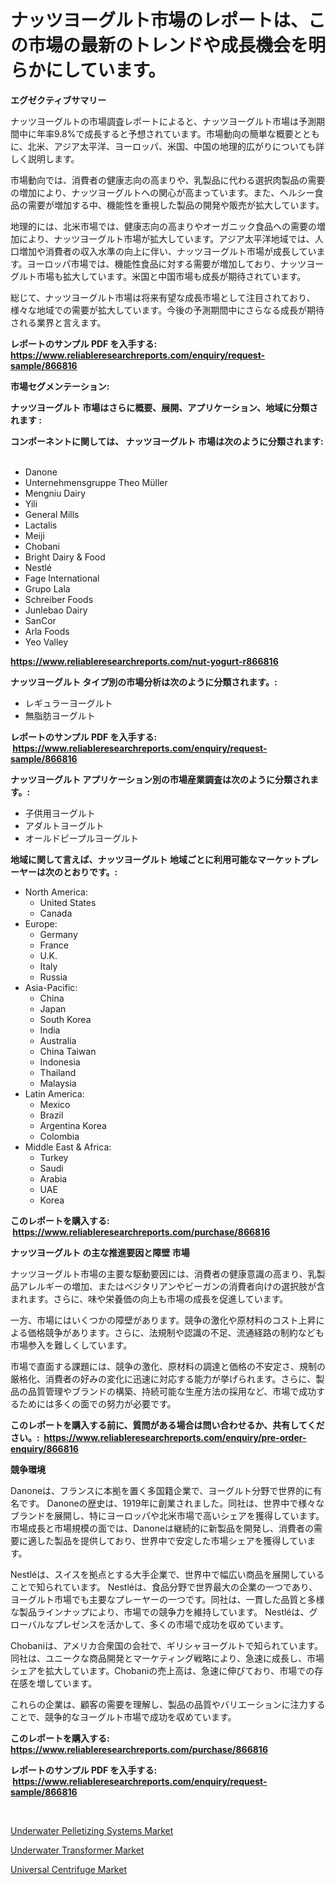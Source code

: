 <p><h1>ナッツヨーグルト市場のレポートは、この市場の最新のトレンドや成長機会を明らかにしています。</h1></p><p><strong>エグゼクティブサマリー</strong></p>
<p><p>ナッツヨーグルトの市場調査レポートによると、ナッツヨーグルト市場は予測期間中に年率9.8%で成長すると予想されています。市場動向の簡単な概要とともに、北米、アジア太平洋、ヨーロッパ、米国、中国の地理的広がりについても詳しく説明します。</p><p>市場動向では、消費者の健康志向の高まりや、乳製品に代わる選択肉製品の需要の増加により、ナッツヨーグルトへの関心が高まっています。また、ヘルシー食品の需要が増加する中、機能性を重視した製品の開発や販売が拡大しています。</p><p>地理的には、北米市場では、健康志向の高まりやオーガニック食品への需要の増加により、ナッツヨーグルト市場が拡大しています。アジア太平洋地域では、人口増加や消費者の収入水準の向上に伴い、ナッツヨーグルト市場が成長しています。ヨーロッパ市場では、機能性食品に対する需要が増加しており、ナッツヨーグルト市場も拡大しています。米国と中国市場も成長が期待されています。</p><p>総じて、ナッツヨーグルト市場は将来有望な成長市場として注目されており、様々な地域での需要が拡大しています。今後の予測期間中にさらなる成長が期待される業界と言えます。</p></p>
<p><strong>レポートのサンプル PDF を入手する: <a href="https://www.reliableresearchreports.com/enquiry/request-sample/866816">https://www.reliableresearchreports.com/enquiry/request-sample/866816</a></strong></p>
<p><strong>市場セグメンテーション:</strong></p>
<p><strong> ナッツヨーグルト 市場はさらに概要、展開、アプリケーション、地域に分類されます :</strong></p>
<p><strong>コンポーネントに関しては、 ナッツヨーグルト 市場は次のように分類されます: &nbsp;</strong></p>
<p><ul><li>Danone</li><li>Unternehmensgruppe Theo Müller</li><li>Mengniu Dairy</li><li>Yili</li><li>General Mills</li><li>Lactalis</li><li>Meiji</li><li>Chobani</li><li>Bright Dairy & Food</li><li>Nestlé</li><li>Fage International</li><li>Grupo Lala</li><li>Schreiber Foods</li><li>Junlebao Dairy</li><li>SanCor</li><li>Arla Foods</li><li>Yeo Valley</li></ul></p>
<p><strong><a href="https://www.reliableresearchreports.com/nut-yogurt-r866816">https://www.reliableresearchreports.com/nut-yogurt-r866816</a></strong></p>
<p><strong> ナッツヨーグルト タイプ別の市場分析は次のように分類されます。:</strong></p>
<p><ul><li>レギュラーヨーグルト</li><li>無脂肪ヨーグルト</li></ul></p>
<p><strong>レポートのサンプル PDF を入手する: &nbsp;<a href="https://www.reliableresearchreports.com/enquiry/request-sample/866816">https://www.reliableresearchreports.com/enquiry/request-sample/866816</a></strong></p>
<p><strong> ナッツヨーグルト アプリケーション別の市場産業調査は次のように分類されます。:</strong></p>
<p><ul><li>子供用ヨーグルト</li><li>アダルトヨーグルト</li><li>オールドピープルヨーグルト</li></ul></p>
<p><strong>地域に関して言えば、ナッツヨーグルト 地域ごとに利用可能なマーケットプレーヤーは次のとおりです。:</strong></p>
<p><ul>
    <li>
        North America:
        <ul>
            <li>United States</li>
            <li>Canada</li>
        </ul>
    </li>
    <li>
        Europe:
        <ul>
            <li>Germany</li>
            <li>France</li>
            <li>U.K.</li>
            <li>Italy</li>
            <li>Russia</li>
        </ul>
    </li>
    <li>
        Asia-Pacific:
        <ul>
            <li>China</li>
            <li>Japan</li>
            <li>South Korea</li>
            <li>India</li>
            <li>Australia</li>
            <li>China Taiwan</li>
            <li>Indonesia</li>
            <li>Thailand</li>
            <li>Malaysia</li>
        </ul>
    </li>
    <li>
        Latin America:
        <ul>
            <li>Mexico</li>
            <li>Brazil</li>
            <li>Argentina Korea</li>
            <li>Colombia</li>
        </ul>
    </li>
    <li>
        Middle East & Africa:
        <ul>
            <li>Turkey</li>
            <li>Saudi</li>
            <li>Arabia</li>
            <li>UAE</li>
            <li>Korea</li>
        </ul>
    </li>
    </ul></p>
<p><strong>このレポートを購入する: &nbsp;<a href="https://www.reliableresearchreports.com/purchase/866816">https://www.reliableresearchreports.com/purchase/866816</a></strong></p>
<p><strong>ナッツヨーグルト の主な推進要因と障壁 市場</strong></p>
<p><p>ナッツヨーグルト市場の主要な駆動要因には、消費者の健康意識の高まり、乳製品アレルギーの増加、またはベジタリアンやビーガンの消費者向けの選択肢が含まれます。さらに、味や栄養価の向上も市場の成長を促進しています。</p><p>一方、市場にはいくつかの障壁があります。競争の激化や原材料のコスト上昇による価格競争があります。さらに、法規制や認識の不足、流通経路の制約なども市場参入を難しくしています。</p><p>市場で直面する課題には、競争の激化、原材料の調達と価格の不安定さ、規制の厳格化、消費者の好みの変化に迅速に対応する能力が挙げられます。さらに、製品の品質管理やブランドの構築、持続可能な生産方法の採用など、市場で成功するためには多くの面での努力が必要です。</p></p>
<p><strong>このレポートを購入する前に、質問がある場合は問い合わせるか、共有してください。:&nbsp; <a href="https://www.reliableresearchreports.com/enquiry/pre-order-enquiry/866816">https://www.reliableresearchreports.com/enquiry/pre-order-enquiry/866816</a></strong></p>
<p><strong>競争環境</strong></p>
<p><p>Danoneは、フランスに本拠を置く多国籍企業で、ヨーグルト分野で世界的に有名です。 Danoneの歴史は、1919年に創業されました。同社は、世界中で様々なブランドを展開し、特にヨーロッパや北米市場で高いシェアを獲得しています。市場成長と市場規模の面では、Danoneは継続的に新製品を開発し、消費者の需要に適した製品を提供しており、世界中で安定した市場シェアを獲得しています。</p><p>Nestléは、スイスを拠点とする大手企業で、世界中で幅広い商品を展開していることで知られています。 Nestléは、食品分野で世界最大の企業の一つであり、ヨーグルト市場でも主要なプレーヤーの一つです。同社は、一貫した品質と多様な製品ラインナップにより、市場での競争力を維持しています。 Nestléは、グローバルなプレゼンスを活かして、多くの市場で成功を収めています。</p><p>Chobaniは、アメリカ合衆国の会社で、ギリシャヨーグルトで知られています。同社は、ユニークな商品開発とマーケティング戦略により、急速に成長し、市場シェアを拡大しています。Chobaniの売上高は、急速に伸びており、市場での存在感を増しています。</p><p>これらの企業は、顧客の需要を理解し、製品の品質やバリエーションに注力することで、競争的なヨーグルト市場で成功を収めています。</p></p>
<p><strong>このレポートを購入する: &nbsp; <a href="https://www.reliableresearchreports.com/purchase/866816">https://www.reliableresearchreports.com/purchase/866816</a></strong></p>
<p><strong>レポートのサンプル PDF を入手する: &nbsp;<a href="https://www.reliableresearchreports.com/enquiry/request-sample/866816">https://www.reliableresearchreports.com/enquiry/request-sample/866816</a></strong><strong></strong></p>
<p>&nbsp;</p>
<p><p><a href="https://github.com/jsmusil/Market-Research-Report-List-3/blob/main/underwater-pelletizing-systems-market.md">Underwater Pelletizing Systems Market</a></p><p><a href="https://github.com/bmorecock/Market-Research-Report-List-3/blob/main/underwater-transformer-market.md">Underwater Transformer Market</a></p><p><a href="https://github.com/Krish2023na/Market-Research-Report-List-4/blob/main/universal-centrifuge-market.md">Universal Centrifuge Market</a></p></p>